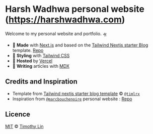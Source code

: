 # Harsh Wadhwa personal website (https://harshwadhwa.com)

Welcome to my personal website and portfolio. 🛸

- 🤖 **Made** with [Next.js](https://nextjs.org/) and based on the [Tailwind Nextjs starter Blog](https://github.com/timlrx/tailwind-nextjs-starter-blog) template. [Repo](https://github.com/timlrx/tailwind-nextjs-starter-blog)
- 🎨 **Styling** with [Tailwind CSS](https://tailwindcss.com)
- 💾 **Hosted** by [Vercel](https://vercel.com)
- 📝 **Writing** articles with [MDX](https://mdxjs.com/)

## Credits and Inspiration

- Template from [Tailwind nextjs starter blog template](https://github.com/timlrx/tailwind-nextjs-starter-blog) © [`@timlrx`](https://github.com/timlrx)
- Inspiration from [`@marcbouchenoire`](https://github.com/marcbouchenoire) personal website : [Repo](https://github.com/marcbouchenoire/marcbouchenoire.com)

## Licence

[MIT](https://github.com/timlrx/tailwind-nextjs-starter-blog/blob/master/LICENSE) © [Timothy Lin](https://www.timrlx.com)
